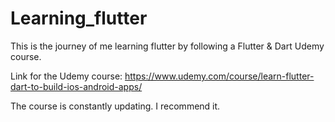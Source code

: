 # Learning_flutter

This is the journey of me learning flutter by following a Flutter & Dart Udemy course.

Link for the Udemy course:
https://www.udemy.com/course/learn-flutter-dart-to-build-ios-android-apps/

The course is constantly updating. I recommend it.

